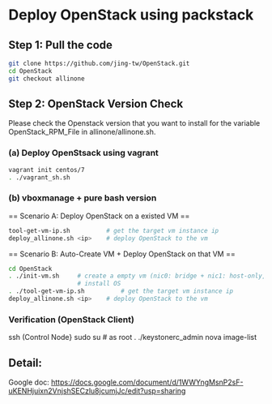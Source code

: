 # Deploy OpenStack using packstack

## Step 1: Pull the code
```bash
git clone https://github.com/jing-tw/OpenStack.git
cd OpenStack
git checkout allinone
```

## Step 2: OpenStack Version Check
Please check the Openstack version that you want to install for the variable OpenStack_RPM_File in allinone/allinone.sh.
### (a) Deploy OpenStsack using vagrant
```bash
vagrant init centos/7
. ./vagrant_sh.sh
```


### (b) vboxmanage + pure bash version
== Scenario A: Deploy OpenStack on a existed VM ==
```bash
tool-get-vm-ip.sh          # get the target vm instance ip
deploy_allinone.sh <ip>    # deploy OpenStack to the vm
```

== Scenario B: Auto-Create VM + Deploy OpenStack on that VM ==
```bash
cd OpenStack
. ./init-vm.sh     # create a empty vm (nic0: bridge + nic1: host-only, 200GB
                   # install OS
. ./tool-get-vm-ip.sh          # get the target vm instance ip
deploy_allinone.sh <ip>    # deploy OpenStack to the vm
```
### Verification (OpenStack Client)
ssh (Control Node}
sudo su  # as root
. ./keystonerc_admin
nova image-list

## Detail:
Google doc: https://docs.google.com/document/d/1WWYngMsnP2sF-uKENHjuixn2VnjshSECzlu8jcumjJc/edit?usp=sharing
